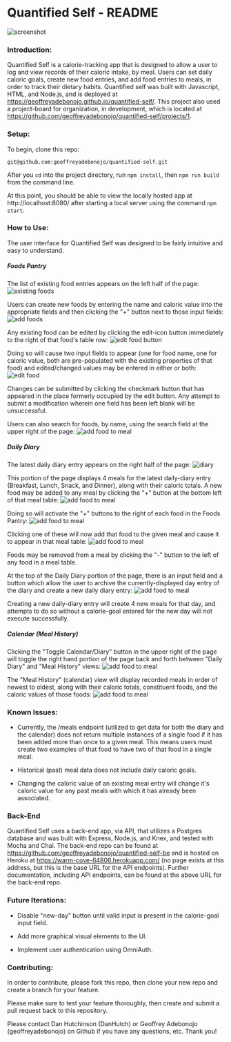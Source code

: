 # Quantified Self - README

![screenshot](./readme_images/main.png)

### Introduction:

Quantified Self is a calorie-tracking app that is designed to allow a user to log and view records of their caloric intake, by meal. Users can set daily caloric goals, create new food entries, and add food entries to meals, in order to track their dietary habits. Quantified self was built with Javascript, HTML, and Node.js, and is deployed at https://geoffreyadebonojo.github.io/quantified-self/. This project also used a project-board for organization, in development, which is located at https://github.com/geoffreyadebonojo/quantified-self/projects/1.

### Setup:

To begin, clone this repo:

```
git@github.com:geoffreyadebonojo/quantified-self.git
```
After you `cd` into the project directory, run `npm install`, then `npm run build` from the command line.

At this point, you should be able to view the locally hosted app at http://localhost:8080/ after starting a local server using the command `npm start`.

### How to Use:

The user interface for Quantified Self was designed to be fairly intuitive and easy to understand.

##### Foods Pantry

The list of existing food entries appears on the left half of the page:
![existing foods](./readme_images/pantry.png)

Users can create new foods by entering the name and caloric value into the appropriate fields and then clicking the "+" button next to those input fields:
![add foods](./readme_images/new_food.png)

Any existing food can be edited by clicking the edit-icon button immediately to the right of that food's table row:
![edit food button](./readme_images/edit_food_button.png)

Doing so will cause two input fields to appear (one for food name, one for caloric value, both are pre-populated with the existing properties of that food) and edited/changed values may be entered in either or both:
![edit food](./readme_images/edit_food.png)

Changes can be submitted by clicking the checkmark button that has appeared in the place formerly occupied by the edit button. Any attempt to submit a modification wherein one field has been left blank will be unsuccessful.

Users can also search for foods, by name, using the search field at the upper right of the page:
![add food to meal](./readme_images/search_foods.png)

##### Daily Diary

The latest daily diary entry appears on the right half of the page:
![diary](./readme_images/diary.png)

This portion of the page displays 4 meals for the latest daily-diary entry (Breakfast, Lunch, Snack, and Dinner), along with their caloric totals. A new food may be added to any meal by clicking the "+" button at the bottom left of that meal table:
![add food to meal](./readme_images/add_meal_food.png)


Doing so will activate the "+" buttons to the right of each food in the Foods Pantry:
![add food to meal](./readme_images/meal_food_food.png)


Clicking one of these will now add that food to the given meal and cause it to appear in that meal table:
![add food to meal](./readme_images/meal_with_new_food.png)

Foods may be removed from a meal by clicking the "-" button to the left of any food in a meal table.

At the top of the Daily Diary portion of the page, there is an input field and a button which allow the user to archive the currently-displayed day entry of the diary and create a new daily diary entry:
![add food to meal](./readme_images/new_day.png)

Creating a new daily-diary entry will create 4 new meals for that day, and attempts to do so without a calorie-goal entered for the new day will not execute successfully.

##### Calendar (Meal History)

Clicking the "Toggle Calendar/Diary" button in the upper right of the page will toggle the right hand portion of the page back and forth between "Daily Diary" and "Meal History" views:
![add food to meal](./readme_images/toggle.png)

The "Meal History" (calendar) view will display recorded meals in order of newest to oldest, along with their caloric totals, constituent foods, and the caloric values of those foods:
![add food to meal](./readme_images/calendar.png)

### Known Issues:

- Currently, the /meals endpoint (utilized to get data for both the diary and the calendar) does not return multiple instances of a single food if it has been added more than once to a given meal. This means users must create two examples of that food to have two of that food in a single meal.

- Historical (past) meal data does not include daily caloric goals.

- Changing the caloric value of an existing meal entry will change it's caloric value for any past meals with which it has already been associated.


### Back-End

 Quantified Self uses a back-end app, via API, that utilizes a Postgres database and was built with Express, Node.js, and Knex, and tested with Mocha and Chai. The back-end repo can be found at https://github.com/geoffreyadebonojo/quantified-self-be and is hosted on Heroku at https://warm-cove-64806.herokuapp.com/ (no page exists at this address, but this is the base URL for the API endpoints). Further documentation, including API endpoints, can be found at the above URL for the back-end repo.

### Future Iterations:

- Disable "new-day" button until valid input is present in the calorie-goal input field.

- Add more graphical visual elements to the UI.

- Implement user authentication using OmniAuth.


### Contributing:

In order to contribute, please fork this repo, then clone your new repo and create a branch for your feature.

Please make sure to test your feature thoroughly, then create and submit a pull request back to this repository.

Please contact Dan Hutchinson (DanHutch) or Geoffrey Adebonojo (geoffreyadebonojo) on Github if you have any questions, etc. Thank you!
